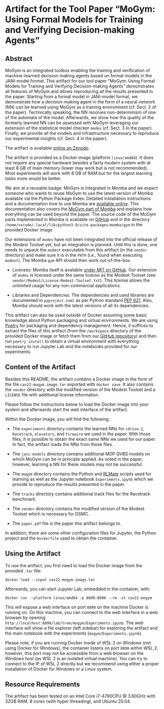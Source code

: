 # Artifact for the Tool Paper “MoGym: Using Formal Models for Training and Verifying Decision-making Agents”


## Abstract

MoGym is an integrated toolbox enabling the training and verification of machine-learned decision-making agents based on formal models in the JANI-model format. This artifact for our tool paper “MoGym: Using Formal Models for Training and Verifying Decision-making Agents” demonstrates all features of MoGym and allows reproducing all the results presented in the paper. Starting from a formal model in JANI-model format, we demonstrate how a decision-making agent in the form of a neural network (NN) can be learned using MoGym as a training environment (cf. Sect. 2 of the paper). Technically speaking, the NN resolves non-determinism of one of the automata of the model. Afterwards, we show how the quality of the formerly learned NN can be assessed with MoGym leveraging our extension of the statistical model checker `modes` (cf. Sect. 3 in the paper). Finally, we provide all the models and infrastructure necessary to reproduce our experimental insights (cf. Sect. 4 in the paper).

The artifact is available [online on Zenodo](https://doi.org/10.5281/zenodo.6510840).

The artifact is provided as a Docker image (platform `linux/amd64`). It does not require any special hardware besides a fairly modern system with at least 8 GB of main memory (lower may work but is not recommended).
Most experiments will work with 8 GB of RAM but for the largest learning tasks more would be better.

We aim at a reusable badge: MoGym is integrated in Momba and we expect someone who wants to reuse MoGym to use the latest version of Momba available via the Python Package Index. Detailed installation instructions and a documentation how to use Momba are [available online](https://momba.dev/). This documentation also covers the [MoGym part of Momba](https://momba.dev/gym/) and explains how everything can be used beyond the paper. The source code of the MoGym parts implemented in Momba is available on [GitHub](https://github.com/koehlma/momba/tree/main/momba/gym) and in the directory `/home/vscode/.local/lib/python3.9/site-packages/momba/gym` in the provided Docker image.

Our extensions of `modes` have not been integrated into the official release of the Modest Toolset yet, but an integration is planned. Until this is done, one needs to unpack the `modest` executable from this artifact (in the `vendor` directory) and make sure it is in the `PATH` (i.e., found when executing `modest`). The Momba `gym` API should then work out-of-the-box.

- Licenses: Momba itself is available [under MIT on GitHub](https://github.com/koehlma/momba). Our extension of `modes` is licensed under the same license as the Modest Toolset (see `vendor/Modest/License-Modest-Toolset.txt`). This license allows the unlimited usage for any non-commercial applications.

- Libraries and Dependencies: The dependencies and used libraries are documented in `pyproject.toml` as per Python standard [PEP 621](https://peps.python.org/pep-0621/). Also, Momba should work with the latest versions of all its dependencies.

This artifact can also be used outside of Docker assuming some basic knowledge about Python packaging and virtual environments. We are using [Poetry](https://python-poetry.org) for packaging and dependency management. Hence, it suffices to extract the files of this artifact (from the `/workspace` directory of the provided Docker image or fetch them from our [GitHub repository](https://github.com/udsdepend/cav22-mogym-artifact)) and then run `poetry install` to obtain a virtual environment with everything necessary to run Jupyter Lab and the notebooks provided for our experiments.


## Content of the Artifact

Besides this README, the artifact contains a Docker image in the form of the file `cav22-mogym.image.tar` exported with `docker save`. It also contains the `vendor` directory with the modified version of the Modest Toolset and a `LICENSE` file with additional license information.

Please follow the instructions below to load the Docker image into your system and afterwards start the web interface of the artifact.

Within the Docker image, you will find the following:

- The `experiments` directory contains the learned NNs for `cdrive.2`, `Racetrack`, `elevators`, and `firewire` we used in the paper. With those files, it is possible to obtain the exact same NNs we used for our paper. In fact, the artifact loads the NNs from these files.

- The `jani-models` directory contains additional MDP QVBS models on which MoGym can be in principle applied. As noted in the paper, however, learning a NN for these models may not be successful.

- The `mogym` directory contains the Python and [RLMate](https://pypi.org/project/rlmate/) scripts used for learning as well as the Jupyter notebook `Experiments.ipynb` which we provide to reproduce the results presented in the  paper.

- The `tracks` directory contains additional track files for the Racetrack benchmark.

- The `vendor` directory contains the modified version of the Modest Toolset which is necessary for DSMC.

- The `paper.pdf` file is the paper this artifact belongs to.

In addition, there are some other configuration files for Jupyter, the Python project and the `Dockerfile` used to obtain the container.


## Using the Artifact

To use the artifact, you first need to load the Docker image from the provided `.tar` file:
```
docker load --input cav22-mogym.image.tar
```
Afterwards, you can start Jupyter Lab, embedded in the container, with:
```
docker run --platform linux/amd64 -p 8890:8890 --rm -it cav22-mogym
```
This will expose a web interface on port `8890` on the machine Docker is running on. On this machine, you can connect to the web interface in a web browser by opening `http://localhost:8890/lab/tree/mogym/Experiments.ipynb`. The web interface will show a file explorer (left sidebar) for exploring the artifact and the main notebook with the experiments (`mogym/Experiments.ipynb`).

Please note, if you are running Docker inside of WSL 2 on Windows (not using Docker for Windows), the container listens on port `8890` within WSL 2, however, this port may not be accessible from a web browser on the Windows host (as WSL 2 is an isolated virtual machine). You can try to connect to the IP of WSL 2 directly but we recommend using either a proper installation of Docker for Windows or a Linux system.


## Resource Requirements

The artifact has been tested on an Intel Core i7-4790CPU @ 3.60GHz with 32GB RAM, 8 cores (with hyper threading), and Ubuntu 20.04.